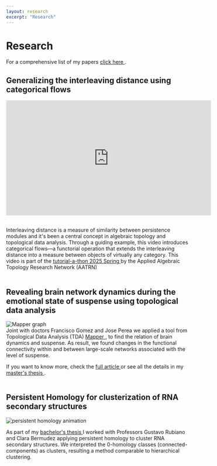 ```yaml
---
layout: research
excerpt: "Research"
---
```


<h1> Research </h1>

For a comprehensive list of my papers  <a href="/papers" target=_self> click here </a>.

<div class="block">
      <h2> Generalizing the interleaving distance using categorical flows </h2>
     <iframe width="560" height="315" src="https://www.youtube.com/embed/Yxar6UuoGSk?si=k_5sWxVaCWNm8EBW" title="YouTube video player" frameborder="0" allow="accelerometer; autoplay; clipboard-write; encrypted-media; gyroscope; picture-in-picture; web-share" referrerpolicy="strict-origin-when-cross-origin" allowfullscreen></iframe>
<p>
      <br> Interleaving distance is a measure of similarity between persistence modules and it's been a central concept in algebraic topology and topological data analysis. Through a guiding example, this video introduces categorical flows—a functorial operation that extends the interleaving distance into a measure between objects of virtually any category. This video is part of the <a href = "https://youtube.com/playlist?list=PL4kY-dS_mSmIkOQ4lHtSMyxONiyTFqxMe&si=sLTatL6UbLLMRko_" target = blank> tutorial-a-thon 2025 Spring </a> by the Applied Algebraic Topology Research Network (AATRN) <br> <br>  </p>
 
</div>

<div class="block">
      <h2> Revealing brain network dynamics during the emotional state of suspense using topological data analysis </h2>
<p>
     <img src = "../images/chosen_mapper.png" alt="Mapper graph" >
      <br>  Joint with doctors Francisco Gomez  and  Jose Perea we applied a tool from Topological Data Analysis (TDA) <a href="https://diglib.eg.org/handle/10.2312/SPBG.SPBG07.091-100" target=_blank > Mapper </a>,  to find the relation of brain dynamics and suspense. As result, we found changes in the functional connectivity within and between large-scale networks associated with the level of suspense. 

If you want to know more, check the <a href="https://doi.org/10.1162/netn.a.34" > full article </a> or see all the details in my <a href="https://repositorio.unal.edu.co/handle/unal/81235" target=_blank > master's thesis </a> .  <br> <br>  </p>


</div>

<div class="block">
      <h2> Persistent Homology for clusterization of RNA secondary structures </h2>
     <img src = "../images/comp_bar20.gif" alt="persistent homology 	animation">
      <p> As part of my <a href="../docs/Thesis_Persistent_homology_analysis_of_RNA_secondary_structures.pdf" target=_blank > bachelor's thesis </a> I worked with Professors Gustavo Rubiano and Clara Bermudez applying persistent homology to cluster RNA secondary structures. We interpreted the 0-homology classes (connected-components) as clusters, resulting a method comparable to hierarchical clustering. </p>

</div>

